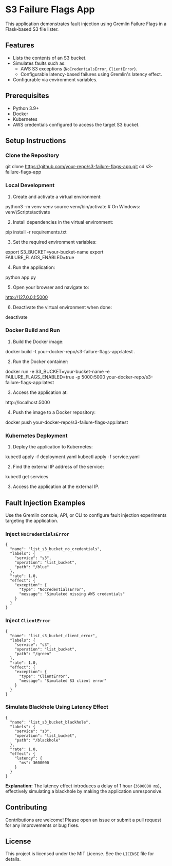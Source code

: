 # S3 Failure Flags App

This application demonstrates fault injection using Gremlin Failure Flags in a Flask-based S3 file lister.

## Features

- Lists the contents of an S3 bucket.
- Simulates faults such as:
  - AWS S3 exceptions (`NoCredentialsError`, `ClientError`).
  - Configurable latency-based failures using Gremlin's latency effect.
- Configurable via environment variables.

## Prerequisites

- Python 3.9+
- Docker
- Kubernetes
- AWS credentials configured to access the target S3 bucket.

## Setup Instructions

### Clone the Repository

git clone https://github.com/your-repo/s3-failure-flags-app.git
cd s3-failure-flags-app

### Local Development

1. Create and activate a virtual environment:

python3 -m venv venv
source venv/bin/activate  # On Windows: venv\Scripts\activate

2. Install dependencies in the virtual environment:

pip install -r requirements.txt

3. Set the required environment variables:

export S3_BUCKET=your-bucket-name
export FAILURE_FLAGS_ENABLED=true

4. Run the application:

python app.py

5. Open your browser and navigate to:

http://127.0.0.1:5000

6. Deactivate the virtual environment when done:

deactivate

### Docker Build and Run

1. Build the Docker image:

docker build -t your-docker-repo/s3-failure-flags-app:latest .

2. Run the Docker container:

docker run -e S3_BUCKET=your-bucket-name -e FAILURE_FLAGS_ENABLED=true -p 5000:5000 your-docker-repo/s3-failure-flags-app:latest

3. Access the application at:

http://localhost:5000

4. Push the image to a Docker repository:

docker push your-docker-repo/s3-failure-flags-app:latest

### Kubernetes Deployment

1. Deploy the application to Kubernetes:

kubectl apply -f deployment.yaml
kubectl apply -f service.yaml

2. Find the external IP address of the service:

kubectl get services

3. Access the application at the external IP.

## Fault Injection Examples

Use the Gremlin console, API, or CLI to configure fault injection experiments targeting the application.

### Inject `NoCredentialsError`

```
{
  "name": "list_s3_bucket_no_credentials",
  "labels": {
    "service": "s3",
    "operation": "list_bucket",
    "path": "/blue"
  },
  "rate": 1.0,
  "effect": {
    "exception": {
      "type": "NoCredentialsError",
      "message": "Simulated missing AWS credentials"
    }
  }
}
```

### Inject `ClientError`

```
{
  "name": "list_s3_bucket_client_error",
  "labels": {
    "service": "s3",
    "operation": "list_bucket",
    "path": "/green"
  },
  "rate": 1.0,
  "effect": {
    "exception": {
      "type": "ClientError",
      "message": "Simulated S3 client error"
    }
  }
}
```

### Simulate Blackhole Using Latency Effect

```
{
  "name": "list_s3_bucket_blackhole",
  "labels": {
    "service": "s3",
    "operation": "list_bucket",
    "path": "/blackhole"
  },
  "rate": 1.0,
  "effect": {
    "latency": {
      "ms": 3600000
    }
  }
}
```

**Explanation:** The latency effect introduces a delay of 1 hour (`3600000 ms`), effectively simulating a blackhole by making the application unresponsive.

## Contributing

Contributions are welcome! Please open an issue or submit a pull request for any improvements or bug fixes.

## License

This project is licensed under the MIT License. See the `LICENSE` file for details.

